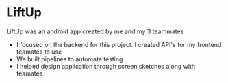 # LiftUp
LiftUp was an android app created by me and my 3 teammates

- I focused on the backend for this project. I created API's for my frontend teamates to use
- We built pipelines to automate testing 
- I helped design application through screen sketches along with teamates
